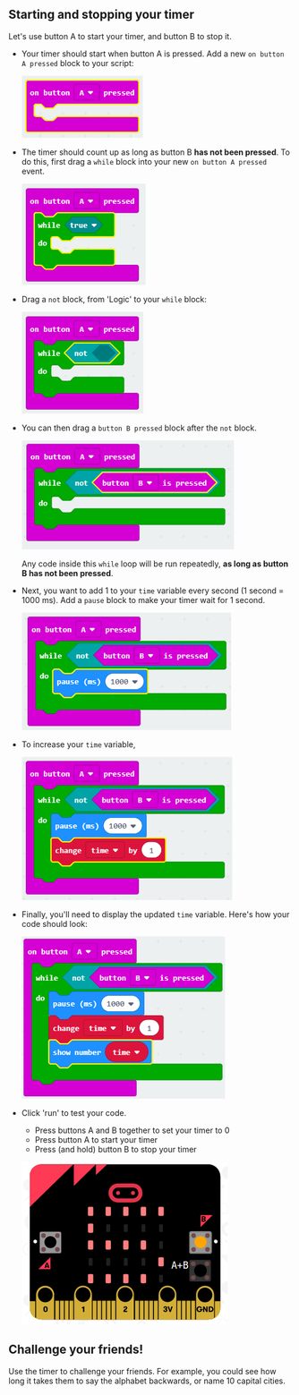 ## Starting and stopping your timer

Let's use button A to start your timer, and button B to stop it.

+ Your timer should start when button A is pressed. Add a new `on button A pressed` block to your script:
    
    ![ruutukaappaus](images/clock-a-pressed.png)

+ The timer should count up as long as button B **has not been pressed**. To do this, first drag a `while` block into your new `on button A pressed` event.
    
    ![ruutukaappaus](images/clock-while.png)

+ Drag a `not` block, from 'Logic' to your `while` block:
    
    ![ruutukaappaus](images/clock-not.png)

+ You can then drag a `button B pressed` block after the `not` block.
    
    ![ruutukaappaus](images/clock-b-pressed.png)
    
    Any code inside this `while` loop will be run repeatedly, **as long as button B has not been pressed**.

+ Next, you want to add 1 to your `time` variable every second (1 second = 1000 ms). Add a `pause` block to make your timer wait for 1 second.
    
    ![ruutukaappaus](images/clock-pause.png)

+ To increase your `time` variable,
    
    ![ruutukaappaus](images/clock-change-time.png)

+ Finally, you'll need to display the updated `time` variable. Here's how your code should look:
    
    ![ruutukaappaus](images/clock-update.png)

+ Click 'run' to test your code.
    
    + Press buttons A and B together to set your timer to 0
    + Press button A to start your timer
    + Press (and hold) button B to stop your timer
    
    ![ruutukaappaus](images/clock-test.png)

## Challenge your friends!

Use the timer to challenge your friends. For example, you could see how long it takes them to say the alphabet backwards, or name 10 capital cities.